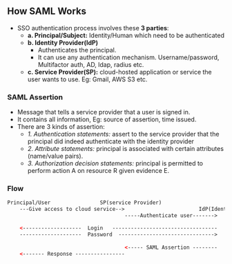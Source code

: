 ## How SAML Works
- SSO authentication process involves these **3 parties**:
  - **a. Principal/Subject:** Identity/Human which need to be authenticated
  - **b. Identity Provider(IdP)**
    - Authenticates the principal.
    - It can use any authentication mechanism. Username/password, Multifactor auth, AD, ldap, radius etc.
  - **c. Service Provider(SP):** cloud-hosted application or service the user wants to use. Eg: Gmail, AWS S3 etc.

### SAML Assertion
- Message that tells a service provider that a user is signed in.
- It contains all information, Eg: source of assertion, time issued.
- There are 3 kinds of assertion:
  - *1. Authentication statements:* assert to the service provider that the principal did indeed authenticate with the identity provider
  - *2. Attribute statements:* principal is associated with certain attributes (name/value pairs).
  - *3. Authorization decision statements:* principal is permitted to perform action A on resource R given evidence E.

### Flow
```html
Principal/User                SP(service Provider)
    ---Give access to cloud service-->                        IdP(Identity Provider)
                                      -----Authenticate user------->

    <-------------------  Login   ----------------------------------
    --------------------  Password  ------------------------------->
      
                                      <----- SAML Assertion --------
    <------- Response ----------------
```

